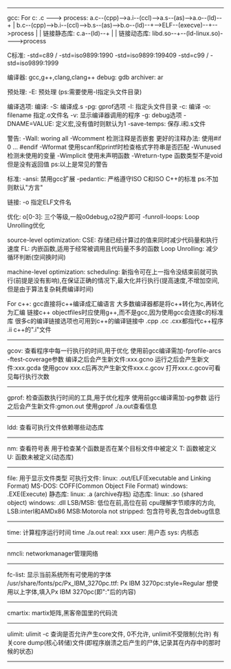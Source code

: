 
-----------------------------------------------------------------------------------------------------------------------------------------------------------

gcc:
For c:
.c ---> process:
a.c--(cpp)-->a.i--(ccl)-->a.s--(as)-->a.o--(ld)--+
												 |
b.c--(cpp)-->b.i--(ccl)-->b.s--(as)-->b.o--(ld)--+-->ELF--(execve)--+-->process
												 |				    |
					  	  链接静态库: c.a--(ld)--+			        |
																    |
											   链接动态库: libd.so--+--(ld-linux.so)---->process

C标准:
-std=c89 / -std=iso9899:1990
-std=iso9899:199409
-std=c99 / -std=iso9899:1999

编译器: gcc,g++,clang,clang++
debug: gdb
archiver: ar

预处理:
-E: 预处理 (ps:需要使用-I指定头文件目录)

编译选项:
编译:
-S: 编译成.s
-pg: gprof选项
-I: 指定头文件目录
-c: 编译
-o: filename 指定.o文件名
-v: 显示编译器调用的程序
-g: debug选项
-DNAME=VALUE: 定义宏,没有值时则默认为1 
-save-temps: 保存.i和.s文件

警告:
-Wall: woring all
	-Wcomment 检测注释是否嵌套 更好的注释办法: 使用#if 0 ... #endif
	-Wformat 使用scanf和printf时检查格式字符串是否匹配
	-Wunused 检测未使用的变量
	-Wimplicit 使用未声明函数
	-Wreturn-type 函数类型不是void但是没有返回值
	ps:以上是常见的警告

标准:
-ansi: 禁用gcc扩展
-pedantic: 严格遵守ISO C和ISO C++的标准
ps:不加则默认"方言"

链接:
-o 指定ELF文件名

优化:
o[0-3]: 三个等级,一般o0debug,o2投产即可
-funroll-loops: Loop Unrolling优化

source-level optimization:
CSE: 存储已经计算过的值来同时减少代码量和执行速度
FL: 内嵌函数,适用于经常被调用且代码量不多的函数
Loop Unrolling: 减少循环判断(空间换时间)

machine-level optimization:
scheduling: 新指令可在上一指令没结束前就可执行(前提是没有影响),在保证正确的情况下,最大化并行执行(提高速度,不增加空间,但是由于算法复杂耗费编译时间)

For c++:
gcc直接将c++编译成汇编语言
大多数编译器都是将c++转化为c,再转化为汇编
链接c++ objectfiles时应使用g++,而不是gcc,因为使用gcc会连接c的标准库
很多c的编译链接选项也可用到c++的编译链接中
.cpp .cc .cxx都指代c++程序
.ii c++的".i"文件

-----------------------------------------------------------------------------------------------------------------------------------------------------------


gcov:
查看程序中每一行执行的时间,用于优化
使用前gcc编译需加-fprofile-arcs -ftest-coverage参数
编译之后会产生新文件:xxx.gcno
运行之后会产生新文件:xxx.gcda
使用gcov xxx.c后再次产生新文件xxx.c.gcov
打开xxx.c.gcov可看见每行执行次数

-----------------------------------------------------------------------------------------------------------------------------------------------------------


gprof:
检查函数执行时间的工具,用于优化程序
使用前gcc编译需加-pg参数
运行之后会产生新文件:gmon.out
使用gprof ./a.out查看信息

-----------------------------------------------------------------------------------------------------------------------------------------------------------


ldd:
查看可执行文件依赖哪些动态库

-----------------------------------------------------------------------------------------------------------------------------------------------------------


nm:
查看符号表
用于检查某个函数是否在某个目标文件中被定义
T: 函数被定义
U: 函数未被定义(动态库)

-----------------------------------------------------------------------------------------------------------------------------------------------------------


file:
用于显示文件类型
可执行文件:
linux: .out/ELF(Executable and Linking Format)
MS-DOS: COFF(Common Object File Format)
windows: .EXE(Execute)
静态库:
linux: .a (archive存档)
动态库:
linux: .so (shared object)
windows: .dll
LSB/MSB: 低位在前,高位在前 cpu理解字节顺序的方向, LSB:interl和AMDx86 MSB:Motorola
not stripped: 包含符号表,包含debug信息

-----------------------------------------------------------------------------------------------------------------------------------------------------------


time:
计算程序运行时间
time ./a.out
real: xxx
user: 用户态
sys: 内核态

-----------------------------------------------------------------------------------------------------------------------------------------------------------


nmcli:
networkmanager管理网络

-----------------------------------------------------------------------------------------------------------------------------------------------------------


fc-list:
显示当前系统所有可使用的字体
/usr/share/fonts/pc/Px_IBM_3270pc.ttf: Px IBM 3270pc:style=Regular
想使用以上字体,填入Px IBM 3270pc(即":"后的内容)

-----------------------------------------------------------------------------------------------------------------------------------------------------------


cmartix:
martix矩阵,黑客帝国里的代码流

-----------------------------------------------------------------------------------------------------------------------------------------------------------


ulimit: 
ulimit -c 查询是否允许产生core文件, 0不允许, unlimit不受限制(允许)
有关core dump(核心转储)文件(即程序崩溃之后产生的尸体,记录其在内存中的那时候的状态)

-----------------------------------------------------------------------------------------------------------------------------------------------------------


